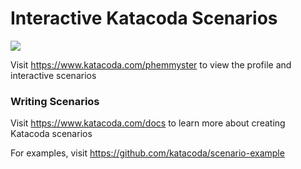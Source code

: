 # Interactive Katacoda Scenarios

[![](http://shields.katacoda.com/katacoda/phemmyster/count.svg)](https://www.katacoda.com/phemmyster "Get your profile on Katacoda.com")

Visit https://www.katacoda.com/phemmyster to view the profile and interactive scenarios

### Writing Scenarios
Visit https://www.katacoda.com/docs to learn more about creating Katacoda scenarios

For examples, visit https://github.com/katacoda/scenario-example
